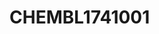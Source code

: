 <a name="material" />

# CHEMBL1741001
<script type="application/ld+json">
  {
    "@context": "https://schema.org/",
    "@type": "ChemicalSubstance",
    "http://purl.org/dc/terms/conformsTo":
      {
        "@type": "CreativeWork",
        "@id": "https://bioschemas.org/profiles/ChemicalSubstance/0.4-RELEASE/"
      },
    "@id": "https://egonw.github.io/nanowiki/nanowiki441.html#material",
    "name": "CHEMBL1741001",
    "sameAs: "http://127.0.0.1/mediawiki/index.php/Special:URIResolver/CHEMBL1741001"
  }
</script>

